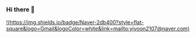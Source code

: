 ### Hi there 👋

<!--
**Younyeojin/Younyeojin** is a ✨ _special_ ✨ repository because its `README.md` (this file) appears on your GitHub profile.

Here are some ideas to get you started:

- 🔭 I’m currently working on ...
- 🌱 I’m currently learning ...
- 👯 I’m looking to collaborate on ...
- 🤔 I’m looking for help with ...
- 💬 Ask me about ...
- 📫 How to reach me: ...
- 😄 Pronouns: ...
- ⚡ Fun fact: ...
-->
[!(https://img.shields.io/badge/Naver-2db400?style=flat-square&logo=Gmail&logoColor=white&link=mailto:yjyoon2107@naver.com)](mailto:yjyoon2107@naver.com)
